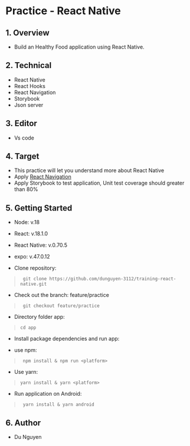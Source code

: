 # Practice - React Native

## 1. Overview

- Build an Healthy Food application using React Native.

## 2. Technical

- React Native
- React Hooks
- React Navigation
- Storybook
- Json server

## 3. Editor

- Vs code

## 4. Target

- This practice will let you understand more about React Native
- Apply [React Navigation](https://reactnavigation.org/)
- Apply Storybook to test application, Unit test coverage should greater than 80%

## 5. Getting Started

- Node: v.18
- React: v.18.1.0
- React Native: v.0.70.5
- expo: v.47.0.12

- Clone repository: 
> ``` git clone https://github.com/dunguyen-3112/training-react-native.git```

- Check out the branch: feature/practice
> ``` git checkout feature/practice```

- Directory folder app:
> ```
> cd app 
> ```

- Install package dependencies and run app:

+ use npm:
> ``` npm install & npm run <platform>```

+ Use yarn:
> ```yarn install & yarn <platform>```

- Run application on Android:
> ``` yarn install & yarn android```

## 6. Author

- Du Nguyen
